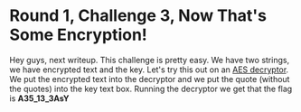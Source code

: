 # Round 1, Challenge 3, Now That's Some Encryption!

Hey guys, next writeup. This challenge is pretty easy. We have two strings, we have encrypted text and the key. Let's try this out on an [AES decryptor](https://aesencryption.net/). We put the encrypted text into the decryptor and we put the quote (without the quotes) into the key text box. Running the decryptor we get that the flag is **A35_13_3AsY**
